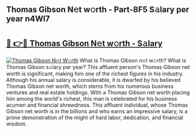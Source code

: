 ## Thomas Gibson N𝚎t w𝚘rth - Part-8F5 S𝚊lary per year n4Wl7

# <h2><a href="http://gc1givt.nevu.top/?p=Thomas+Gibson">🔗 👉🔴 Thomas Gibson N𝚎t w𝚘rth - S𝚊lary</a></h2>

[![Thomas Gibson N𝚎t W𝚘rth](https://i.imgur.com/Oavwk0R.jpeg)](http://gc1givt.nevu.top/?p=Thomas+Gibson)
What is Thomas Gibson n𝚎t w𝚘rth? What is Thomas Gibson s𝚊lary per year?
This affluent person's Thomas Gibson net worth is significant, making him one of the richest figures in his industry. Although his annual salary is considerable, it is dwarfed by his believed Thomas Gibson net worth, which stems from his numerous business ventures and real estate holdings. With a Thomas Gibson net worth placing him among the world's richest, this man is celebrated for his business acumen and financial shrewdness. This affluent individual, whose Thomas Gibson net worth is in the billions and who earns an impressive salary, is a prime demonstration of the might of hard labor, dedication, and financial wisdom.
